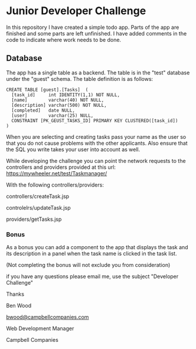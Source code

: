 # Junior Developer Challenge

In this repository I have created a simple todo app. Parts of the app are finished and some parts are left unfinished. I have added comments in the code to indicate where work needs to be done.

## Database

The app has a single table as a backend. The table is in the "test" database under the "guest" schema. The table definition is as follows:

    CREATE TABLE [guest].[Tasks]  ( 
      [task_id]    	int IDENTITY(1,1) NOT NULL,
      [name]       	varchar(40) NOT NULL,
      [description]	varchar(500) NOT NULL,
      [completed]  	date NULL,
      [user]       	varchar(25) NULL,
      CONSTRAINT [PK_GEUST_TASKS_ID] PRIMARY KEY CLUSTERED([task_id])
    )

When you are selecting and creating tasks pass your name as the user so that you do not cause problems with the other applicants. Also ensure that the SQL you write takes your user into account as well.

While developing the challenge you can point the network requests to the controllers and providers provided at this url:
  https://mywheeler.net/test/Taskmanager/
  
With the following controllers/providers:


  controllers/createTask.jsp
  
  controlelrs/updateTask.jsp
  
  providers/getTasks.jsp
  
### Bonus

As a bonus you can add a component to the app that displays the task and its description in a panel when the task name is clicked in the task list.

(Not completing the bonus will not exclude you from consideration)

if you have any questions please email me, use the subject "Developer Challenge" 




Thanks

Ben Wood

bwood@campbellcompanies.com

Web Development Manager

Campbell Companies
